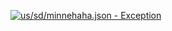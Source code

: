 [![us/sd/minnehaha.json - Exception](https://img.shields.io/badge/us/sd/minnehaha.json-Exception-red)](https://github.com/openaddresses/openaddresses/tree/master/sources/us/sd/minnehaha.json)